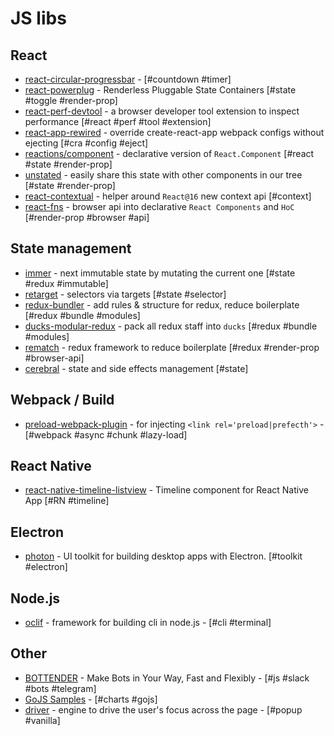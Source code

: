 # JS libs

## React

* [react-circular-progressbar](https://github.com/iqnivek/react-circular-progressbar) - [#countdown #timer]
* [react-powerplug](https://github.com/renatorib/react-powerplug) - Renderless Pluggable State Containers [#state #toggle #render-prop]
* [react-perf-devtool](https://github.com/nitin42/react-perf-devtool) - a browser developer tool extension to inspect performance [#react #perf #tool #extension]
* [react-app-rewired](https://github.com/timarney/react-app-rewired) - override create-react-app webpack configs without ejecting [#cra #config #eject]
* [reactions/component](https://github.com/reactions/component) - declarative version of `React.Component` [#react #state #render-prop]
* [unstated](https://github.com/jamiebuilds/unstated) - easily share this state with other components in our tree [#state #render-prop]
* [react-contextual](https://github.com/drcmda/react-contextual) - helper around `React@16` new context api [#context]
* [react-fns](https://github.com/jaredpalmer/react-fns) - browser api into declarative `React Components` and `HoC` [#render-prop #browser #api]

## State management

* [immer](https://github.com/mweststrate/immer) - next immutable state by mutating the current one [#state #redux #immutable]
* [retarget](https://github.com/tkh44/retarget) - selectors via targets [#state #selector]
* [redux-bundler](https://github.com/HenrikJoreteg/redux-bundler) - add rules & structure for redux, reduce boilerplate [#redux #bundle #modules]
* [ducks-modular-redux](https://github.com/erikras/ducks-modular-redux) - pack all redux staff into `ducks` [#redux #bundle #modules]
* [rematch](https://github.com/rematch/rematch) - redux framework to reduce boilerplate [#redux #render-prop #browser-api]
* [cerebral](https://github.com/cerebral/cerebral) - state and side effects management [#state]

## Webpack / Build

* [preload-webpack-plugin](https://github.com/GoogleChromeLabs/preload-webpack-plugin) - for injecting `<link rel='preload|prefecth'>` - [#webpack #async #chunk #lazy-load]

## React Native

* [react-native-timeline-listview](https://github.com/thegamenicorus/react-native-timeline-listview) - Timeline component for React Native App [#RN #timeline]

## Electron

* [photon](https://github.com/connors/photon) - UI toolkit for building desktop apps with Electron. [#toolkit #electron]

## Node.js

* [oclif](https://github.com/oclif/oclif) - framework for building cli in node.js - [#cli #terminal]

## Other

* [BOTTENDER](https://bottender.js.org/) - Make Bots in Your Way, Fast and Flexibly - [#js #slack #bots #telegram]
* [GoJS Samples](https://gojs.net/latest/samples/index.html) - [#charts #gojs]
* [driver](https://github.com/kamranahmedse/driver.js) - engine to drive the user's focus across the page - [#popup #vanilla]
